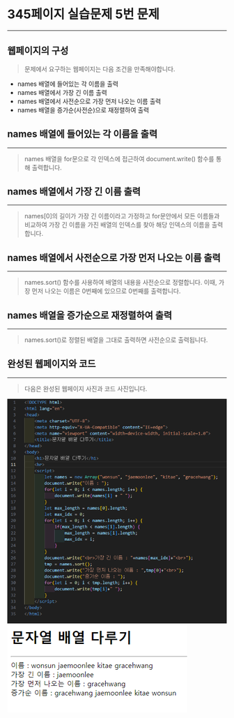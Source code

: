 # 345페이지 실습문제 5번 문제

-----------------------------

## 웹페이지의 구성

> 문제에서 요구하는 웹페이지는 다음 조건을 만족해야합니다.

+ names 배열에 들어있는 각 이름을 출력
+ names 배열에서 가장 긴 이름 출력
+ names 배열에서 사전순으로 가장 먼저 나오는 이름 출력
+ names 배열을 증가순(사전순)으로 재정렬하여 출력

## names 배열에 들어있는 각 이름을 출력

-----------------------------

> names 배열을 for문으로 각 인덱스에 접근하여 document.write() 함수를 통해 출력합니다.

## names 배열에서 가장 긴 이름 출력

-----------------------------

> names[0]의 길이가 가장 긴 이름이라고 가정하고 for문안에서 모든 이름들과 비교하여 가장 긴 이름을 가진 배열의 인덱스를 찾아 해당 인덱스의 이름을 출력합니다.

## names 배열에서 사전순으로 가장 먼저 나오는 이름 출력

-----------------------------

> names.sort() 함수를 사용하여 배열의 내용을 사전순으로 정렬합니다.
> 이때, 가장 먼저 나오는 이름은 0번째에 있으므로 0번째를 출력합니다.

## names 배열을 증가순으로 재정렬하여 출력

-----------------------------

> names.sort()로 정렬된 배열을 그대로 출력하면 사전순으로 출력됩니다.

## 완성된 웹페이지와 코드

-----------------------------

> 다음은 완성된 웹페이지 사진과 코드 사진입니다.

<img src="./image/p345_5코드.png">
<img src="./image/p345_5웹페이지.png">